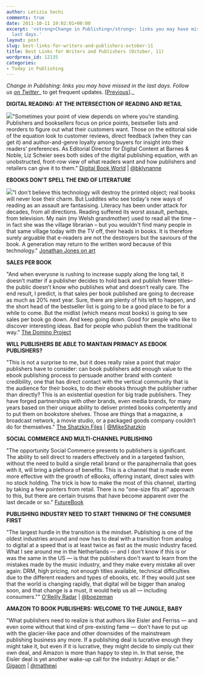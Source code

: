 ```yaml
---
author: Letizia Sechi
comments: true
date: 2011-10-11 19:02:01+00:00
excerpt: '<strong>Change in Publishing</strong>: links you may have missed in the
  last days.'
layout: post
slug: best-links-for-writers-and-publishers-october-11
title: Best Links for Writers and Publishers (October, 11)
wordpress_id: 12135
categories:
- Today in Publishing
---
```


_Change in Publishing: links you may have missed in the last days.
Follow us [on Twitter](http://www.twitter.com/40kbooks)__ to get frequent updates. [[Previous](http://www.40kbooks.com/?p=12101)]._

**DIGITAL READING: AT THE INTERSECTION OF READING AND RETAIL**

[![](http://www.40kbooks.com/wp-content/uploads/AKostick.jpg)](http://www.40kbooks.com/?attachment_id=12136)"Sometimes your point of view depends on where you’re standing. Publishers and booksellers focus on price points, bestseller lists and reorders to figure out what their customers want. Those on the editorial side of the equation look to customer reviews, direct feedback (when they can get it) and author-and-genre loyalty among buyers for insight into their readers’ preferences.
As Editorial Director for Digital Content at Barnes & Noble, Liz Scheier sees both sides of the digital publishing equation, with an unobstructed, front-row view of what readers want and how publishers and retailers can give it to them."
[Digital Book World](http://www.digitalbookworld.com/2011/digital-reading-at-the-intersection-of-reading-and-retail/) | [@bklynanne](http://twitter.com/bklynanne)

**EBOOKS DON'T SPELL THE END OF LITERATURE**

[![](http://www.40kbooks.com/wp-content/uploads/Amazon-CEO-Jeff-Bezos-int-007.jpg)](http://www.40kbooks.com/?attachment_id=12137)"I don't believe this technology will destroy the printed object; real books will never lose their charm. But Luddites who see today's new ways of reading as an assault are fantasising. Literacy has been under attack for decades, from all directions. Reading suffered its worst assault, perhaps, from television. My nain (my Welsh grandmother) used to read all the time – in fact she was the village librarian – but you wouldn't find many people in that same village today with the TV off, their heads in books. It is therefore surely arguable that e-readers are not the destroyers but the saviours of the book. A generation may return to the written word because of this technology."
[Jonathan Jones on art](http://www.guardian.co.uk/artanddesign/jonathanjonesblog/2011/oct/10/ebooks-ereaders-books-kindle)

**SALES PER BOOK**

"And when everyone is rushing to increase supply along the long tail, it doesn’t matter if a publisher decides to hold back and publish fewer titles–the public doesn’t know who publishes what and doesn’t really care.
The end result, I predict, is that sales per book published are going to decrease as much as 20% next year. Sure, there are plenty of hits left to happen, and the short head of the bestseller list is going to be a good place to be for a while to come. But the midlist (which means most books) is going to see sales per book go down. And keep going down.
Good for people who like to discover interesting ideas. Bad for people who publish them the traditional way."
[The Domino Project](http://www.thedominoproject.com/2011/10/sales-per-book.html)

**WILL PUBLISHERS BE ABLE TO MANTAIN PRIMACY AS EBOOK PUBLISHERS?**

"This is not a surprise to me, but it does really raise a point that major publishers have to consider: can book publishers add enough value to the ebook publishing process to persuade another brand with content credibility, one that has direct contact with the vertical community that is the audience for their books, to do their ebooks through the publisher rather than directly?
This is an existential question for big trade publishers. They have forged partnerships with other brands, even media brands, for many years based on their unique ability to deliver printed books competently and to put them on bookstore shelves. Those are things that a magazine, a broadcast network, a movie studio, or a packaged goods company couldn’t do for themselves."
[The Shatzkin Files](http://www.idealog.com/blog/will-book-publishers-be-able-to-maintain-primacy-as-ebook-publishers?utm_source=rss&utm_medium=rss&utm_campaign=will-book-publishers-be-able-to-maintain-primacy-as-ebook-publishers) | [@MikeShatzkin](http://twitter.com/mikeshatzkin)

**SOCIAL COMMERCE AND MULTI-CHANNEL PUBLISHING**

"The opportunity Social Commerce presents to publishers is significant. The ability to sell direct to readers effectively and in a targeted fashion, without the need to build a single retail brand or the paraphernalia that goes with it, will bring a plethora of benefits. This is a channel that is made even more effective with the growth of eBooks, offering instant, direct sales with no stock holding.
The trick is how to make the most of this channel, starting by taking a few pointers from retail. There is no "one-size fits all" approach to this, but there are certain truisms that have become apparent over the last decade or so."
[FutureBook](http://www.futurebook.net/content/social-commerce-and-multi-channel-publishing)

**PUBLISHING INDUSTRY NEED TO START THINKING OF THE CONSUMER FIRST**

"The largest hurdle in the transition is the mindset. Publishing is one of the oldest industries around and now has to deal with a transition from analog to digital at a speed that is at least twice as fast as the music industry faced. What I see around me in the Netherlands — and I don't know if this is or was the same in the US — is that the publishers don't want to learn from the mistakes made by the music industry, and they make every mistake all over again: DRM, high pricing, not enough titles available, technical difficulties due to the different readers and types of ebooks, etc. If they would just see that the world is changing rapidly, that digital will be bigger than analog soon, and that change is a must, it would help us all — including consumers.""
[O'Reilly Radar](http://radar.oreilly.com/2011/10/mindset-over-matter.html) | [@boezeman](https://twitter.com/#%21/boezeman)

**AMAZON TO BOOK PUBLISHERS: WELCOME TO THE JUNGLE, BABY**

"What publishers need to realize is that authors like Eisler and Ferriss — and even some without that kind of pre-existing fame — don’t have to put up with the glacier-like pace and other downsides of the mainstream publishing business any more. If a publishing deal is lucrative enough they might take it, but even if it is lucrative, they might decide to simply cut their own deal, and Amazon is more than happy to step in. In that sense, the Eisler deal is yet another wake-up call for the industry: Adapt or die."
[Gigaom](http://gigaom.com/2011/10/10/amazon-to-book-publishers-welcome-to-the-jungle-baby/) | [@mathewi](http://twitter.com/#!/mathewi)
